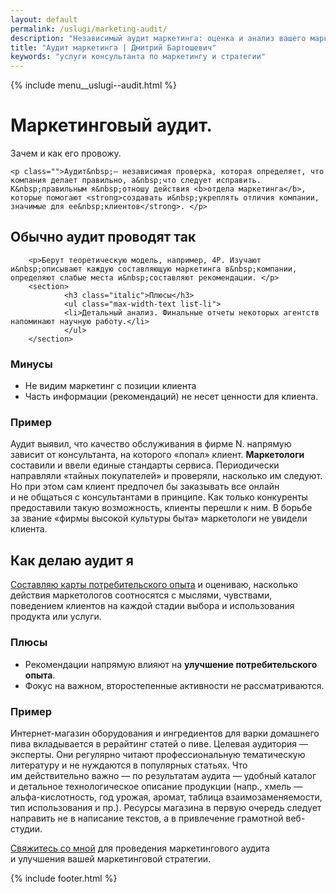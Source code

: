 ```yaml
---
layout: default
permalink: /uslugi/marketing-audit/
description: "Независимый аудит маркетинга: оценка и анализ вашего маркетинга с фокусом на потребительский опыт (CJM). Экспертные рекомендации и улучшения."
title: "Аудит маркетинга | Дмитрий Бартошевич"
keywords: "услуги консультанта по маркетингу и стратегии"
---
```


<div class="body__container">
  
  {% include menu__uslugi--audit.html %}

<main class="section__content row-gap--l">
       


 <div class="intro max-width-text"><h1 class="inline bold">Маркетинговый аудит.</h1> Зачем и&nbsp;как его провожу. </div>

	<p class="">Аудит&nbsp;— независимая проверка, которая определяет, что компания делает правильно, а&nbsp;что следует исправить. К&nbsp;правильным я&nbsp;отношу действия <b>отдела маркетинга</b>, которые помогают <strong>создавать и&nbsp;укреплять отличия компании, значимые для ее&nbsp;клиентов</strong>. </p>
       
<article class="grid-columns__first-one-half row-gap--m">
        <h2 class="bold h2 section__title">Обычно аудит проводят так</h2>

        <p>Берут теоретическую модель, например, 4P. Изучают и&nbsp;описывают каждую составляющую маркетинга в&nbsp;компании, определяют слабые места и&nbsp;составляют рекомендации. </p>
        <section>
                <h3 class="italic">Плюсы</h3>
                <ul class="max-width-text list-li">	
                <li>Детальный анализ. Финальные отчеты некоторых агентств напоминают научную работу.</li>
                </ul>
        </section>

<section>
        <h3 class="italic">Минусы</h3>
        <ul class="list-li max-width-text ">
        <li>Не&nbsp;видим маркетинг с&nbsp;позиции клиента</li>
        <li>Часть информации (рекомендаций) не&nbsp;несет ценности для клиента.</li>
        </ul>
        </section>

<section>
        <h3 class="italic">Пример</h3>
        <p> Аудит выявил, что качество обслуживания в&nbsp;фирме&nbsp;N. напрямую зависит от&nbsp;консультанта, на&nbsp;которого &laquo;попал&raquo; клиент. <b>Маркетологи</b> составили и&nbsp;ввели единые стандарты сервиса. Периодически направляли &laquo;тайных покупателей&raquo; и&nbsp;проверяли, насколько им&nbsp;следуют. Но&nbsp;при этом сам клиент предпочел&nbsp;бы заказывать все онлайн и&nbsp;не&nbsp;общаться с&nbsp;консультантами в&nbsp;принципе. Как только конкуренты предоставили такую возможность, клиенты перешли к&nbsp;ним. В&nbsp;борьбе за&nbsp;звание &laquo;фирмы высокой культуры быта&raquo; маркетологи не&nbsp;увидели клиента. </p>
        </section>

</article>
<article class="grid-columns__last-one-half row-gap--m">
 <h2 class="bold h2 section__title">Как делаю аудит я</h2>
<p><a href="/blog/customer-journey-map/" class="link">Составляю карты потребительского опыта</a> и&nbsp;оцениваю, насколько действия маркетологов соотносятся с&nbsp;мыслями, чувствами, поведением клиентов на&nbsp;каждой стадии выбора и&nbsp;использования продукта или услуги. </p>

<section>
<h3 class="italic">Плюсы</h3>
    <ul class="ml3 list-li max-width-text ">	
        <li>Рекомендации напрямую влияют на&nbsp;<strong>улучшение потребительского опыта</strong>.</li>
        <li>Фокус на&nbsp;важном, второстепенные активности не&nbsp;рассматриваются.</li>
    </ul>
</section>

<section>
<h3 class="italic">Пример</h3>
<p>
Интернет-магазин оборудования и&nbsp;ингредиентов для варки домашнего пива вкладывается в&nbsp;рерайтинг статей о&nbsp;пиве. Целевая аудитория&nbsp;&mdash; эксперты. Они регулярно читают профессиональную тематическую литературу и&nbsp;не&nbsp;нуждаются в&nbsp;популярных статьях. Что им&nbsp;действительно важно&nbsp;&mdash; по&nbsp;результатам аудита&nbsp;&mdash; удобный каталог и&nbsp;детальное технологическое описание продукции (напр., хмель&nbsp;&mdash; альфа-кислотность, год урожая, аромат, таблица взаимозаменяемости, тип использования и&nbsp;пр.). Ресурсы магазина в&nbsp;первую очередь следует направить не&nbsp;в&nbsp;написание текстов, а&nbsp;в&nbsp;привлечение грамотной веб-студии.
</p>
</section>

</article>


<p class="h2 mt-m"><a class="link" href="/contact/">Свяжитесь со мной</a> для проведения маркетингового аудита и&nbsp;улучшения вашей маркетинговой стратегии.</p>


        
    
</main>

{% include footer.html %}
</div>



